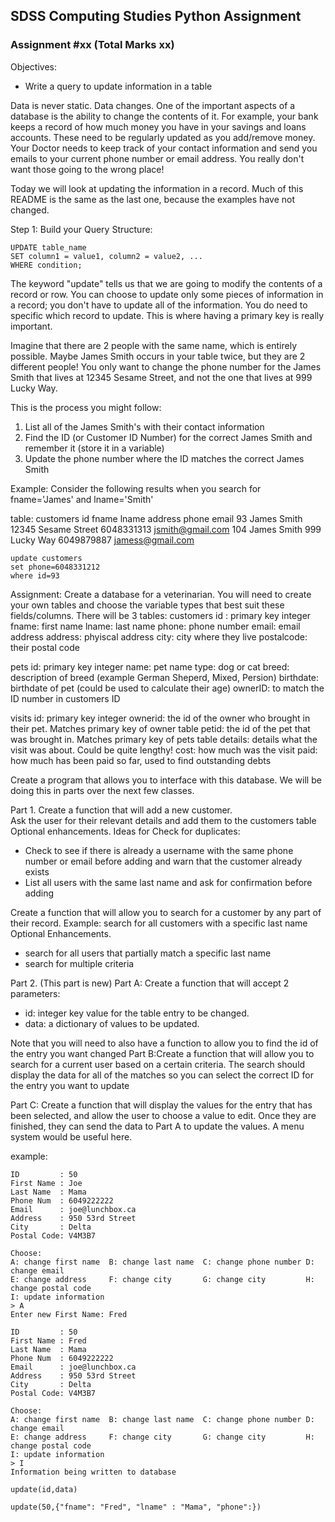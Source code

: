 ## SDSS Computing Studies Python Assignment
### Assignment #xx (Total Marks xx)

Objectives:
* Write a query to update information in a table

Data is never static. Data changes. One of the important aspects of a database is the ability to change the contents of it.  For example, your bank keeps a record of how much money you have in your savings and loans accounts. These need to be regularly updated as you add/remove money.  Your Doctor needs to keep track of your contact information and send you emails to your current phone number or email address.  You really don't want those going to the wrong place!

Today we will look at updating the information in a record.
Much of this README is the same as the last one, because the examples have not changed.


Step 1: Build your Query
Structure:
```
UPDATE table_name
SET column1 = value1, column2 = value2, ...
WHERE condition;
```
The keyword "update" tells us that we are going to modify the contents of a record or row.
You can choose to update only some pieces of information in a record; you don't have to update all of the information.
You do need to specific which record to update.  This is where having a primary key is really important.

Imagine that there are 2 people with the same name, which is entirely possible. Maybe James Smith occurs in your table twice, but they are 2 different people!  You only want to change the phone number for the James Smith that lives at  12345 Sesame Street, and not the one that lives at 999 Lucky Way.

This is the process you might follow:
1. List all of the James Smith's with their contact information
2. Find the ID (or Customer ID Number) for the correct James Smith and remember it (store it in a variable)
3. Update the phone number where the ID matches the correct James Smith

Example:
Consider the following results when you search for fname='James' and lname='Smith'

table: customers
 id  fname   lname   address                 phone               email
 93  James   Smith   12345 Sesame Street     6048331313          jsmith@gmail.com
104  James   Smith   999 Lucky Way           6049879887          jamess@gmail.com

```
update customers
set phone=6048331212
where id=93
```

Assignment:
Create a database for a veterinarian.  You will need to create your own tables and choose the variable types that best suit these fields/columns.
There will be 3 tables:
customers
    id : primary key integer
    fname: first name 
    lname: last name
    phone: phone number
    email: email address
    address: phyiscal address
    city: city where they live
    postalcode: their postal code


pets
    id: primary key integer
    name: pet name
    type: dog or cat
    breed: description of breed (example German Sheperd, Mixed, Persion)
    birthdate: birthdate of pet (could be used to calculate their age)
    ownerID: to match the ID number in customers ID

visits
    id: primary key integer
    ownerid: the id of the owner who brought in their pet. Matches primary key of owner table
    petid: the id of the pet that was brought in. Matches primary key of pets table
    details: details what the visit was about.  Could be quite lengthy!
    cost: how much was the visit
    paid: how much has been paid so far, used to find outstanding debts


Create a program that allows you to interface with this database. 
We will be doing this in parts over the next few classes.

Part 1.
Create a function that will add a new customer.  
Ask the user for their relevant details and add them to the customers table
Optional enhancements.
Ideas for Check for duplicates:
* Check to see if there is already a username with the same phone number or email before adding and warn that the customer already exists
* List all users with the same last name and ask for confirmation before adding

Create a function that will allow you to search for a customer by any part of their record.
Example: search for all customers with a specific last name
Optional Enhancements.
* search for all users that partially match a specific last name
* search for multiple criteria


Part 2. (This part is new)
Part A: Create a function that will accept 2 parameters: 
* id: integer key value for the table entry to be changed.
* data: a dictionary of values to be updated.


Note that you will need to also have a function to allow you to find the id of the entry you want changed
Part B:Create a function that will allow you to search for a current user based on a certain criteria.  The search should display the data for all of the matches so you can select the correct ID for the entry you want to update

Part C: Create a function that will display the values for the entry that has been selected, and allow the user to choose a value to edit.  Once they are finished, they can send the data to Part A to update the values.  A menu system would be useful here.

example:
```
ID         : 50
First Name : Joe
Last Name  : Mama
Phone Num  : 6049222222
Email      : joe@lunchbox.ca
Address    : 950 53rd Street
City       : Delta
Postal Code: V4M3B7

Choose:
A: change first name  B: change last name  C: change phone number D: change email
E: change address     F: change city       G: change city         H: change postal code
I: update information
> A
Enter new First Name: Fred

ID         : 50
First Name : Fred
Last Name  : Mama
Phone Num  : 6049222222
Email      : joe@lunchbox.ca
Address    : 950 53rd Street
City       : Delta
Postal Code: V4M3B7

Choose:
A: change first name  B: change last name  C: change phone number D: change email
E: change address     F: change city       G: change city         H: change postal code
I: update information
> I
Information being written to database
```

```
update(id,data)

update(50,{"fname": "Fred", "lname" : "Mama", "phone":})